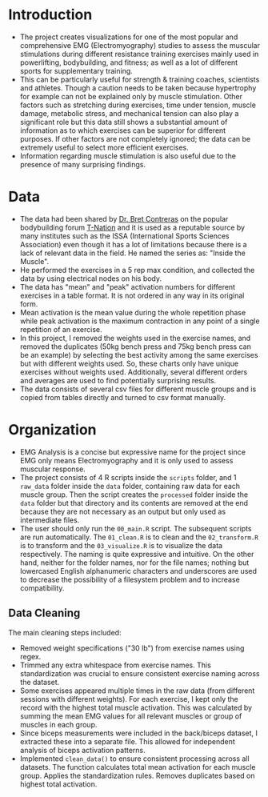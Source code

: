 # Introduction
- The project creates visualizations for one of the most popular and comprehensive EMG (Electromyography) studies to assess the muscular stimulations during different resistance training exercises mainly used in powerlifting, bodybuilding, and fitness; as well as a lot of different sports for supplementary training.
- This can be particularly useful for strength & training coaches, scientists and athletes. Though a caution needs to be taken because hypertrophy for example can not be explained only by muscle stimulation. Other factors such as stretching during exercises, time under tension, muscle damage, metabolic stress, and mechanical tension can also play a significant role but this data still shows a substantial amount of information as to which exercises can be superior for different purposes. If other factors are not completely ignored; the data can be extremely useful to select more efficient exercises.
- Information regarding muscle stimulation is also useful due to the presence of many surprising findings.

# Data
- The data had been shared by [Dr. Bret Contreras](https://bretcontreras.com/about-me/) on the popular bodybuilding forum [T-Nation](https://t-nation.com/) and it is used as a reputable source by many institutes such as the ISSA (International Sports Sciences Association) even though it has a lot of limitations because there is a lack of relevant data in the field. He named the series as: "Inside the Muscle".
- He performed the exercises in a 5 rep max condition, and collected the data by using electrical nodes on his body.
- The data has "mean" and "peak" activation numbers for different exercises in a table format. It is not ordered in any way in its original form.
- Mean activation is the mean value during the whole repetition phase while peak activation is the maximum contraction in any point of a single repetition of an exercise.
- In this project, I removed the weights used in the exercise names, and removed the duplicates (50kg bench press and 75kg bench press can be an example) by selecting the best activity among the same exercises but with different weights used. So, these charts only have unique exercises without weights used. Additionally, several different orders and averages are used to find potentially surprising results. 
- The data consists of several csv files for different muscle groups and is copied from tables directly and turned to csv format manually.

# Organization
- EMG Analysis is a concise but expressive name for the project since EMG only means Electromyography and it is only used to assess muscular response.
- The project consists of 4 R scripts inside the `scripts` folder, and 1 `raw_data` folder inside the `data` folder, containing raw data for each muscle group. Then the script creates the `processed` folder inside the `data` folder but that directory and its contents are removed at the end because they are not necessary as an output but only used as intermediate files.
- The user should only run the `00_main.R` script. The subsequent scripts are run automatically. The `01_clean.R` is to clean and the `02_transform.R` is to transform and the `03_visualize.R` is to visualize the data respectively. The naming is quite expressive and intuitive. On the other hand, neither for the folder names, nor for the file names; nothing but lowercased English alphanumeric characters and underscores are used to decrease the possibility of a filesystem problem and to increase compatibility.

## Data Cleaning
The main cleaning steps included:
- Removed weight specifications ("30 lb") from exercise names using regex.
- Trimmed any extra whitespace from exercise names. This standardization was crucial to ensure consistent exercise naming across the dataset.
- Some exercises appeared multiple times in the raw data (from different sessions with different weights). For each exercise, I kept only the record with the highest total muscle activation. This was calculated by summing the mean EMG values for all relevant muscles or group of muscles in each group.
- Since biceps measurements were included in the back/biceps dataset, I extracted these into a separate file. This allowed for independent analysis of biceps activation patterns.
- Implemented `clean_data()` to ensure consistent processing across all datasets. The function calculates total mean activation for each muscle group. Applies the standardization rules. Removes duplicates based on highest total activation.
